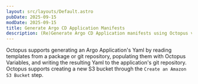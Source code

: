 ```yaml
---
layout: src/layouts/Default.astro
pubDate: 2025-09-15
modDate: 2025-09-15
title: Generate Argo CD Application Manifests
description: (Re)Generate Argo CD Application manifests using Octopus variables
---
```

Octopus supports generating an Argo Application's Yaml by reading templates from a package or git repository, populating 
them with Octopus Variables, and writing the resulting Yaml to the application's git repository.
Octopus supports creating a new S3 bucket through the `Create an Amazon S3 Bucket` step.

